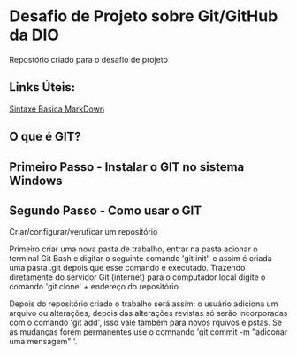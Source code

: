 # Desafio de Projeto sobre Git/GitHub da DIO
Repostório criado para o desafio de projeto

## Links Úteis:
[Sintaxe Basica MarkDown](https://www.markdownguide.org/basic-syntax/)

## O que é GIT?


## Primeiro Passo - Instalar o GIT no sistema Windows

## Segundo Passo - Como usar o GIT
Criar/configurar/veruficar um repositório

Primeiro criar uma nova pasta de trabalho, entrar na pasta acionar o terminal Git Bash e digitar o seguinte comando 'git init', e assim é criada uma pasta .git depois que esse comando é executado. Trazendo diretamente do servidor Git (internet) para o computador local digite o comando 'git clone' + endereço do repositório.

Depois do repositório criado o trabalho será assim: o usuário adiciona um arquivo ou alterações, depois das alterações revistas só serão incorporadas com o comando 'git add', isso vale também para novos rquivos e pstas. Se as mudanças forem permanentes use o comnando 'git commit -m "adiconar uma mensagem" '.



